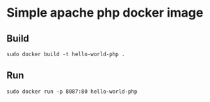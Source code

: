# Simple apache php docker image

## Build

`sudo docker build -t hello-world-php .`

## Run 

`sudo docker run -p 8087:80 hello-world-php`